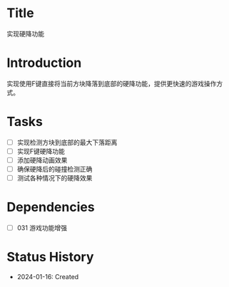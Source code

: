 # Title
实现硬降功能

# Introduction
实现使用F键直接将当前方块降落到底部的硬降功能，提供更快速的游戏操作方式。

# Tasks
- [ ] 实现检测方块到底部的最大下落距离
- [ ] 实现F键硬降功能
- [ ] 添加硬降动画效果
- [ ] 确保硬降后的碰撞检测正确
- [ ] 测试各种情况下的硬降效果

# Dependencies
- [ ] 031 游戏功能增强

# Status History
- 2024-01-16: Created
